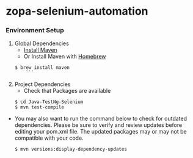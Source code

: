 # zopa-selenium-automation

### Environment Setup
	
1.  Global Dependencies
	* [Install Maven](https://maven.apache.org/install.html)
	* Or Install Maven with [Homebrew](http://brew.sh/)
	```
	$ brew install maven
        ```
2. Project Dependencies
	* Check that Packages are available
	```
	$ cd Java-TestNg-Selenium
	$ mvn test-compile
	```
* You may also want to run the command below to check for outdated dependencies. Please be sure to verify and review     updates before editing your pom.xml file. The updated packages may or may not be compatible with your code.
	```
	$ mvn versions:display-dependency-updates
	```

